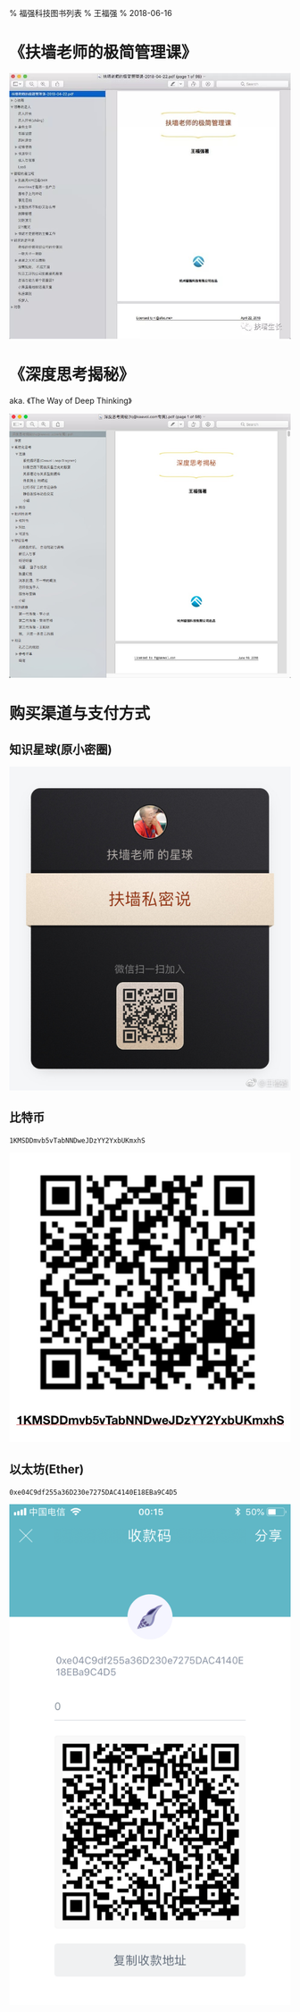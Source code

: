 % 福强科技图书列表
% 王福强
% 2018-06-16

# 《扶墙老师的极简管理课》

![](images/cover_of_lean_lead_and_mgt.jpeg)

# 《深度思考揭秘》

aka. 《The Way of Deep Thinking》

![](images/cover_of_the_way_of_deep_thinking.jpeg)



# 购买渠道与支付方式

## 知识星球(原小密圈)

![](images/xiaomiquan.jpg)

## 比特币

`1KMSDDmvb5vTabNNDweJDzYY2YxbUKmxhS`

![](images/btc_addr.jpeg)



## 以太坊(Ether)

`0xe04C9df255a36D230e7275DAC4140E18EBa9C4D5`

![](images/ether_wallet.png)

